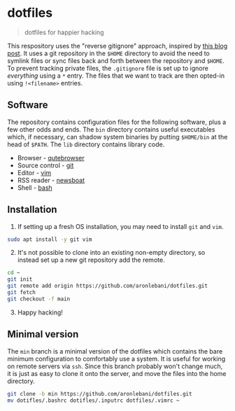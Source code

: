 # dotfiles

> dotfiles for happier hacking

This respository uses the "reverse gitignore" approach, inspired by
[this blog post](https://drewdevault.com/2019/12/30/dotfiles.html). It uses a git repository in the
`$HOME` directory to avoid the need to symlink files or sync files back and forth between the
repository and `$HOME`. To prevent tracking private files, the `.gitignore` file is set up to ignore
_everything_ using a `*` entry. The files that we want to track are then opted-in using
`!<filename>` entries.

## Software

The repository contains configuration files for the following software, plus a few other odds and
ends. The `bin` directory contains useful executables which, if necessary, can shadow system
binaries by putting `$HOME/bin` at the head of `$PATH`. The `lib` directory contains library code.

* Browser - [qutebrowser](https://qutebrowser.org/)
* Source control - [git](https://git-scm.com/)
* Editor - [vim](https://www.vim.org/)
* RSS reader - [newsboat](https://newsboat.org/)
* Shell - [bash](https://www.gnu.org/software/bash/)

## Installation

1. If setting up a fresh OS installation, you may need to install `git` and `vim`.
```sh
sudo apt install -y git vim
```
2. It's not possible to clone into an existing non-empty directory, so instead set up a new git
repository add the remote.
```sh
cd ~
git init
git remote add origin https://github.com/aronlebani/dotfiles.git
git fetch
git checkout -f main
```
3. Happy hacking!

## Minimal version

The `min` branch is a minimal version of the dotfiles which contains the bare minimum configuration to comfortably use a system. It is useful for working on remote servers via `ssh`. Since this branch probably won't change much, it is just as easy to clone it onto the server, and move the files into the home directory.

```sh
git clone -b min https://github.com/aronlebani/dotfiles.git
mv dotifles/.bashrc dotifles/.inputrc dotfiles/.vimrc ~
```
